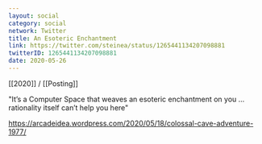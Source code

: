 ```yaml
---
layout: social
category: social
network: Twitter
title: An Esoteric Enchantment
link: https://twitter.com/steinea/status/1265441134207098881
twitterID: 1265441134207098881
date: 2020-05-26
---
```


[[2020]] / [[Posting]]

"It’s a Computer Space that weaves an esoteric enchantment on you ... rationality itself can’t help you here"

<https://arcadeidea.wordpress.com/2020/05/18/colossal-cave-adventure-1977/>
